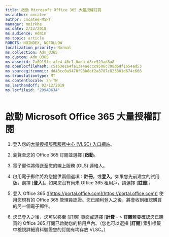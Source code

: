 ```yaml
---
title: 啟動 Microsoft Office 365 大量授權訂閱
ms.author: cmcatee
author: cmcatee-MSFT
manager: mnirkhe
ms.date: 2/23/2018
ms.audience: Admin
ms.topic: article
ROBOTS: NOINDEX, NOFOLLOW
localization_priority: Normal
ms.collection: Adm_O365
ms.custom: Adm_O365
ms.assetid: 7a6919fc-afe4-40c7-8ada-d8ce523ad8a8
ms.openlocfilehash: c5163e1a4fa13a4aeccc9506c798d6df1654ad53
ms.sourcegitcommit: dd43cc0a9470f98b8ef2a3787c823801d674c666
ms.translationtype: MT
ms.contentlocale: zh-TW
ms.lasthandoff: 02/12/2019
ms.locfileid: "29940634"
---
```

# <a name="activating-a-microsoft-office-365-volume-license-subscription"></a>啟動 Microsoft Office 365 大量授權訂閱

1. 登入您的[大量授權服務服務中心 (VLSC) 入口網站](http://go.microsoft.com/fwlink/p/?LinkId=329762)。
    
2. 瀏覽至您的 Office 365 訂閱並選擇 [**啟動**。
    
3. 電子郵件將傳送至您的線上服務 (OLS) 連絡人。
    
4. 啟用電子郵件將為您提供兩個選項：**註冊**，或**登入**。如果您先前建立的試用版，選擇 [**登入**]。如果您沒有尚未 Office 365 租用戶，請選擇 [**註冊**]。
    
5. 登入 Office 365 ([https://portal.office.com](https://portal.office.com)) 使用您現有的 Office 365 管理員認證。您已順利登入之後，將會收到確認購買的另一個電子郵件。
    
6. 您已登入之後，您可以移至 [[訂閱](https://go.microsoft.com/fwlink/p/?linkid=842054)] 頁面或選擇 [**計費** - \> **訂閱**若要確認您已購買的 Office 365 訂閱已啟動您的租用戶內。（您也可以選擇 [**訂閱**] 索引標籤中檢視詳細資料驗證您的訂閱有均存放 VLSC。） 
    

